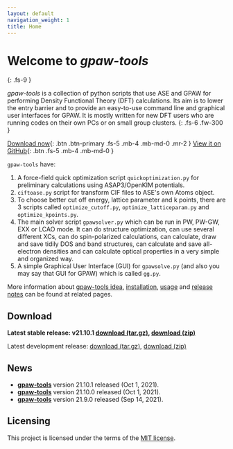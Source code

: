 ```yaml
---
layout: default
navigation_weight: 1
title: Home
---
```


# Welcome to *gpaw-tools*
{: .fs-9 }

*gpaw-tools* is a collection of python scripts that use ASE and GPAW for performing Density Functional Theory (DFT) calculations. Its aim is to lower the entry barrier and to provide an easy-to-use command line and graphical user interfaces for GPAW. It is mostly written for new DFT users who are running codes on their own PCs or on small group clusters.
{: .fs-6 .fw-300 }

[Download now](#download){: .btn .btn-primary .fs-5 .mb-4 .mb-md-0 .mr-2 } [View it on GitHub](https://github.com/lrgresearch/gpaw-tools){: .btn .fs-5 .mb-4 .mb-md-0 }

`gpaw-tools` have:
1. A force-field quick optimization script `quickoptimization.py` for preliminary calculations using ASAP3/OpenKIM potentials. 
2. `ciftoase.py` script for transform CIF files to ASE's own Atoms object.
3. To choose better cut off energy, lattice parameter and k points, there are 3 scripts called `optimize_cutoff.py`, `optimize_latticeparam.py` and `optimize_kpoints.py`.
4. The main solver script `gpawsolver.py` which can be run in PW, PW-GW, EXX or LCAO mode. It can do structure optimization, can use several different XCs, can do spin-polarized calculations, can calculate, draw and save tidily DOS and band structures, can calculate and save all-electron densities and can calculate optical properties in a very simple and organized way.
5. A simple Graphical User Interface (GUI) for `gpawsolve.py` (and also you may say that GUI for GPAW) which is called `gg.py`.

More information about [gpaw-tools idea](about.md), [installation](installation.md), [usage](usage.md) and [release notes](releasenotes.md) can be found at related pages.

## Download

**Latest stable release: v21.10.1 [download (tar.gz)](https://github.com/lrgresearch/gpaw-tools/archive/refs/tags/v21.10.1.tar.gz), [download (zip)](https://github.com/lrgresearch/gpaw-tools/archive/refs/tags/v21.10.1.zip)**

Latest development release: [download (tar.gz)](https://github.com/lrgresearch/gpaw-tools/archive/refs/heads/main.tar.gz), [download (zip)](https://github.com/lrgresearch/gpaw-tools/archive/refs/heads/main.zip)

## News
* **[gpaw-tools](releasenotes.md#version-21101)** version 21.10.1 released (Oct 1, 2021).
* **[gpaw-tools](releasenotes.md#version-21100)** version 21.10.0 released (Oct 1, 2021).
* **[gpaw-tools](releasenotes.md#version-2190)** version 21.9.0 released (Sep 14, 2021).

## Licensing
This project is licensed under the terms of the [MIT license](https://opensource.org/licenses/MIT).
